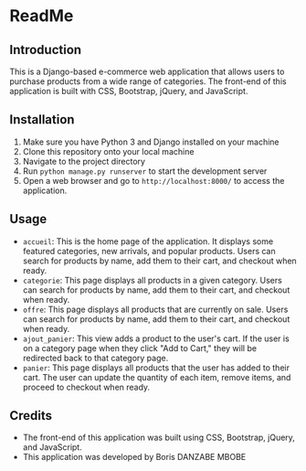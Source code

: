 # ReadMe

## Introduction
This is a Django-based e-commerce web application that allows users to purchase products from a wide range of categories. The front-end of this application is built with CSS, Bootstrap, jQuery, and JavaScript.

## Installation
1. Make sure you have Python 3 and Django installed on your machine
2. Clone this repository onto your local machine
3. Navigate to the project directory
4. Run `python manage.py runserver` to start the development server
5. Open a web browser and go to `http://localhost:8000/` to access the application.

## Usage
- `accueil`: This is the home page of the application. It displays some featured categories, new arrivals, and popular products. Users can search for products by name, add them to their cart, and checkout when ready.
- `categorie`: This page displays all products in a given category. Users can search for products by name, add them to their cart, and checkout when ready.
- `offre`: This page displays all products that are currently on sale. Users can search for products by name, add them to their cart, and checkout when ready.
- `ajout_panier`: This view adds a product to the user's cart. If the user is on a category page when they click "Add to Cart," they will be redirected back to that category page.
- `panier`: This page displays all products that the user has added to their cart. The user can update the quantity of each item, remove items, and proceed to checkout when ready.

## Credits
- The front-end of this application was built using CSS, Bootstrap, jQuery, and JavaScript.
- This application was developed by Boris DANZABE MBOBE
